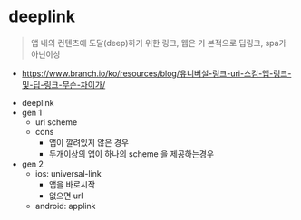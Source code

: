 # deeplink

> 앱 내의 컨텐츠에 도달(deep)하기 위한 링크, 웹은 기 본적으로 딥링크, spa가 아닌이상
+ https://www.branch.io/ko/resources/blog/유니버설-링크-uri-스킴-앱-링크-및-딥-링크-무슨-차이가/

- deeplink
- gen 1
  - uri scheme
  - cons
    - 앱이 깔려있지 않은 경우
    - 두개이상의 앱이 하나의 scheme 을 제공하는경우
- gen 2
  - ios: universal-link
    - 앱을 바로시작
    - 없으면 url
  - android: applink
